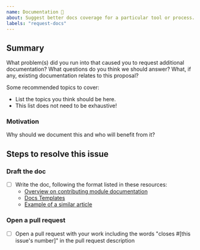 ```yaml
---
name: Documentation 📝
about: Suggest better docs coverage for a particular tool or process.
labels: "request-docs"
---
```


<!--
  To make it easier for us to help you, please include as much useful information as possible.

  Useful Links:
  - Wiki: https://github.com/rapid7/metasploit-framework/wiki

  Before opening a new issue, please search existing issues https://github.com/rapid7/metasploit-framework/issues
-->

## Summary

What problem(s) did you run into that caused you to request additional documentation? What questions do you think we should answer? What, if any, existing documentation relates to this proposal?

Some recommended topics to cover:

- List the topics you think should be here.
- This list does not need to be exhaustive!

### Motivation

Why should we document this and who will benefit from it?

## Steps to resolve this issue

<!-- Your suggestion may require additional steps. Remember to add any relevant labels. Note that you'll need to fill in the link to a similar article as well as the correct section. Don't worry if you're not yet sure about these, especially if this is a brand new topic! -->

### Draft the doc

- [ ] Write the doc, following the format listed in these resources:
  - [Overview on contributing module documentation](https://github.com/rapid7/metasploit-framework/wiki/Writing-Module-Documentation)
  - [Docs Templates](https://github.com/rapid7/metasploit-framework/blob/master/documentation/modules/module_doc_template.md)
  - [Example of a similar article]()

### Open a pull request

- [ ] Open a pull request with your work including the words "closes #[this issue's number]" in the pull request description
